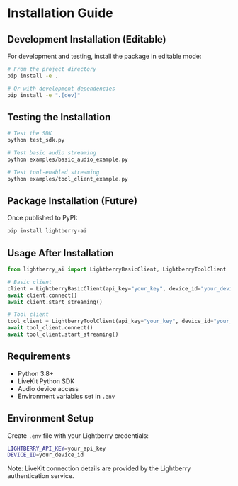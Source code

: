 # Installation Guide

## Development Installation (Editable)

For development and testing, install the package in editable mode:

```bash
# From the project directory
pip install -e .

# Or with development dependencies
pip install -e ".[dev]"
```

## Testing the Installation

```bash
# Test the SDK
python test_sdk.py

# Test basic audio streaming
python examples/basic_audio_example.py

# Test tool-enabled streaming  
python examples/tool_client_example.py
```

## Package Installation (Future)

Once published to PyPI:

```bash
pip install lightberry-ai
```

## Usage After Installation

```python
from lightberry_ai import LightberryBasicClient, LightberryToolClient

# Basic client
client = LightberryBasicClient(api_key="your_key", device_id="your_device")
await client.connect()
await client.start_streaming()

# Tool client
tool_client = LightberryToolClient(api_key="your_key", device_id="your_device")
await tool_client.connect() 
await tool_client.start_streaming()
```

## Requirements

- Python 3.8+
- LiveKit Python SDK
- Audio device access
- Environment variables set in `.env`

## Environment Setup

Create `.env` file with your Lightberry credentials:
```bash
LIGHTBERRY_API_KEY=your_api_key
DEVICE_ID=your_device_id
```

Note: LiveKit connection details are provided by the Lightberry authentication service.